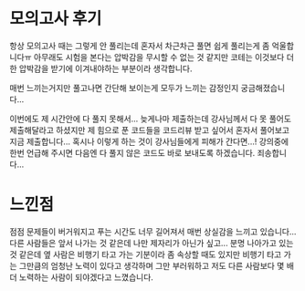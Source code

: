 # 모의고사 후기

항상 모의고사 때는 그렇게 안 풀리는데 혼자서 차근차근 풀면 쉽게 풀리는게 좀 억울합니다ㅠ 아무래도 시험을 본다는 압박감을 무시할 수 없는 것 같지만 코테는 이것보다 더한 압박감을 받기에 이겨내야하는 부분이라 생각합니다.
<br>

매번 느끼는거지만 풀고나면 간단해 보이는게 모두가 느끼는 감정인지 궁금해졌습니다...
<br>

이번에도 제 시간안에 다 풀지 못해서... 늦게나마 제출하는데 강사님께서 다 못 풀어도 제출해달라고 하셨지만 제 힘으로 푼 코드들을 코드리뷰 받고 싶어서 혼자서 풀어보고 지금 제출합니다... 혹시나 이렇게 하는 것이 강사님들에게 피해가 간다면...! 강의중에 한번 언급해 주시면 다음엔 다 풀지 않은 코드도 바로 보내도록 하겠습니다. 죄송합니다...

# 느낀점
점점 문제들이 버거워지고 푸는 시간도 너무 길어져서 매번 상실감을 느끼고 있습니다... 다른 사람들은 앞서 나가는 것 같은데 나만 제자리가 아닌가 싶고... 분명 나아가고 있는 것 같은데 옆 사람은 비행기 타고 가는 기분이라 좀 속상할 때도 있지만 비행기 타고 가는 그만큼의 엄청난 노력이 있다고 생각하며 그만 부러워하고 저도 다른 사람보다 몇 배 더 노력하는 사람이 되야겠다고 느꼈습니다.
